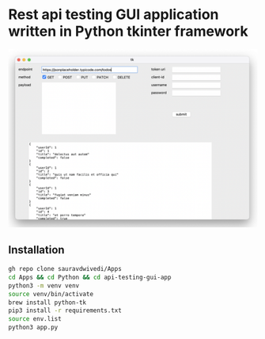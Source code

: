 # Rest api testing GUI application written in Python tkinter framework

<img src=pic.PNG alt="Python tkinter application image">

## Installation

```bash
gh repo clone sauravdwivedi/Apps
cd Apps && cd Python && cd api-testing-gui-app
python3 -m venv venv
source venv/bin/activate
brew install python-tk
pip3 install -r requirements.txt
source env.list
python3 app.py
```